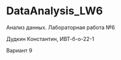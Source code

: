 # DataAnalysis_LW6
Анализ данных. Лабораторная работа №6

Дудкин Константин, ИВТ-б-о-22-1

Вариант 9
